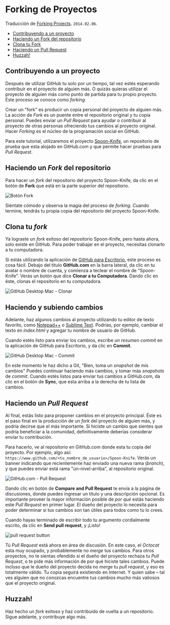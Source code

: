Forking de Proyectos
====================

Traducción de [Forking Projects][forking_EN]. `2014.02.06`.

[forking_EN]: http://guides.github.com/overviews/forking/

  - [Contribuyendo a un proyecto](#contribuyendo-a-un-proyecto)
  - [Haciendo un Fork del repositorio](#haciendo-un-fork-del-repositorio)
  - [Clona tu Fork](#clona-tu-fork)
  - [Haciendo un Pull Request](#haciendo-un-Pull-Request)
  - [Huzzah!](#huzzah!)


## Contribuyendo a un proyecto ##

Después de utilizar GitHub tu solo por un tiempo, tal vez estés esperando contribuir en el proyecto de alguien más. O quizás quieras utilizar el proyecto de alguien más como punto de partida para tu propio proyecto. Éste proceso se conoce como _forking_.

Crear un "fork" es producir un copia personal del proyecto de alguien más. 
La acción de _Fork_ es un puente entre el repositorio original y tu copia personal. Puedes enviar un _Pull Request_ para ayudar o contribuir al proyecto de otras personas ofreciendo tus cambios al proyecto original. Hacer _Forking_ es el núcleo de la programación social en GitHub.

Para este tutorial, utilizaremos el proyecto [Spoon-Knife][], un repositorio de prueba que esta alojado en GitHub.com y que permite hacer pruebas para _Pull Request_.

  [Spoon-Knife]: https://github.com/octocat/Spoon-Knife

## Haciendo un _Fork_ del repositorio ##

Para hacer un _fork_ del repositorio del proyecto Spoon-Knife, da clic en el botón de __Fork__ que está en la parte superior del repositorio.

 ![Botón Fork](https://github-images.s3.amazonaws.com/help/bootcamp/Bootcamp-Fork.png)

Siéntate cómodo y observa la magia del proceso de _forking_. Cuando termine, tendrás tu propia copia del repositorio del proyecto Spoon-Knife.


## Clona tu _fork_ ##

Ya lograste un _fork_ exitoso del repositorio Spoon-Knife, pero hasta ahora, solo existe en GitHub. Para poder trabajar en el proyecto, necesitas clonarlo a tu computadora.

Si estás utilizando la aplicación de [GitHub para Escritorio][GitHub_Desktop], este proceso es cosa fácil. Debajo del titulo __GitHub.com__ en la barra lateral, da clic en tu avatar o nombre de cuenta, y comienza a teclear el nombre de "Spoon-Knife". Verás un botón que dice __Clonar a tu Computadora__. Dando clic en éste, clonas el repositorio en tu computadora.

 ![GitHub Desktop Mac - Clonar](https://github-images.s3.amazonaws.com/mac/sync/ghfm_clone_repo_locally.png)

 [GitHub_Desktop]: http://guides.github.com/overviews/desktop


## Haciendo y subiendo cambios ##

Adelante, haz algunos cambios al proyecto utilizando tu editor de texto favorito, como [Notepad++][] o [Sublime Text][]. Podrías, por ejemplo, cambiar el texto en _index.html_ y agregar tu nombre de usuario de GitHub.

  [Notepad++]: http://www.notepad-plus-plus.org/
  [Sublime Text]: http://www.sublimetext.com/

Cuando estés listo para enviar los cambios, escribe un _resumen commit_ en la aplicación de GitHub para Escritorio, y da clic en __Commit__.

 ![GitHub Desktop Mac - Commit](https://github-images.s3.amazonaws.com/mac/changes/changes-view-20130108-143933.jpg)

En este momento le haz dicho a Git, "Bien, toma un _snapshot_ de mis cambios" Puedes continuar haciendo más cambios, y tomar más _snapshots_ de _commit_. Cuando estés listos para enviar tus cambios a GitHub.com, da clic en el botón de __Sync__, que esta arriba a la derecha de tu lista de cambios.


## Haciendo un _Pull Request_ ##

Al final, estás listo para proponer cambios en el proyecto principal. Éste es el paso final en la producción de un _fork_ del proyecto de alguien más, y podría decirse que el más importante. Si hiciste un cambio que sientes que podría beneficiar a la comunidad, definitivamente deberías considerar envíar tu contribución.

Para hacerlo, ve al repositorio en GitHub.com donde esta tu copia del proyecto. Por ejemplo, algo así:
`https://www.github.com/<tu_nombre_de_usuario>/Spoon-Knife`. Verás un banner indicando que recientemente haz enviado una nueva rama (_branch_), y que puedes enviar está rama "un-nivel-arriba", al repositorio original.

 ![GitHub.com - Pull Request](https://github-images.s3.amazonaws.com/help/pull_requests/recently_pushed_branch.png)

Dando clic en botón de __Compare and Pull Request__ te envía a la página de discusiones, donde puedes ingresar un titulo y una descripción opcional. Es importante proveer la mayor información posible de _por qué_ estás haciendo este _Pull Request_ en primer lugar. El dueño del proyecto lo necesita para poder determinar si tus cambios son tan útiles para todos como tu lo crees.

Cuando hayas terminado de escribir todo tu argumento cordialmente escrito, da clic en __Send pull request__, y ¡Listo!

 ![pull request button](https://github-images.s3.amazonaws.com/help/pull_requests/pullrequest-send.png)

Tú _Pull Request_ está ahora en área de discusión. En este caso, el _Octocat_ esta muy ocupado, y probablemente no _merge_ tus cambios. Para otros proyectos, no te sientas ofendido si el dueño del proyecto rechaza tu _Pull Request_, o te pide más información de por qué hiciste tales cambios. Puede incluso que le dueño del proyecto decida no _merge_ tu _pull request_, y eso es totalmente válido. Tu copia seguirá existiendo en Internet. Y quien sabe – tal ves alguien que no conozcas encuentre tus cambios mucho más valiosos que el proyecto original.


## Huzzah! ##

Haz hecho un _fork_ exitoso y haz contribuido de vuelta a un repositorio. Sigue adelante, y contribuye algo más.